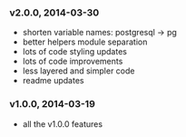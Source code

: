 ### v2.0.0, 2014-03-30
- shorten variable names: postgresql -> pg
- better helpers module separation
- lots of code styling updates
- lots of code improvements
- less layered and simpler code
- readme updates
### v1.0.0, 2014-03-19
- all the v1.0.0 features
